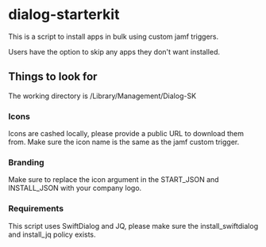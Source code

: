 # dialog-starterkit

This is a script to install apps in bulk using custom jamf triggers.

Users have the option to skip any apps they don't want installed.

## Things to look for

The working directory is /Library/Management/Dialog-SK

### Icons

Icons are cashed locally, please provide a public URL to download them from.
Make sure the icon name is the same as the jamf custom trigger.

### Branding

Make sure to replace the icon argument in the START_JSON and INSTALL_JSON with your company logo.

### Requirements

This script uses SwiftDialog and JQ, please make sure the install_swiftdialog and install_jq policy exists.

